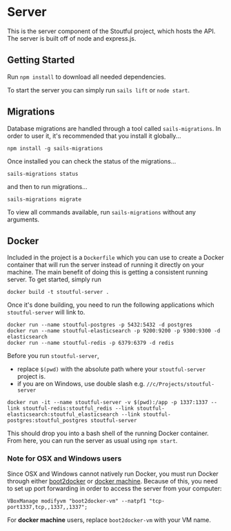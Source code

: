 # Server
This is the server component of the Stoutful project, which hosts the API. The server is built off of node and express.js.

## Getting Started
Run `npm install` to download all needed dependencies.

To start the server you can simply run `sails lift` or `node start`.

## Migrations
Database migrations are handled through a tool called `sails-migrations`. In order to user it, it's recommended that you install it globally...

```
npm install -g sails-migrations
```

Once installed you can check the status of the migrations...

```
sails-migrations status
```

and then to run migrations...

```
sails-migrations migrate
```

To view all commands available, run `sails-migrations` without any arguments.

## Docker

Included in the project is a `Dockerfile` which you can use to create a Docker container that will run the server instead of running it directly on your machine. The main benefit of doing this is getting a consistent running server. To get started, simply run

```
docker build -t stoutful-server .
```

Once it's done building, you need to run the following applications which `stoutful-server` will link to.

```
docker run --name stoutful-postgres -p 5432:5432 -d postgres
docker run --name stoutful-elasticsearch -p 9200:9200 -p 9300:9300 -d elasticsearch
docker run --name stoutful-redis -p 6379:6379 -d redis
```

Before you run `stoutful-server`,
* replace `$(pwd)` with the absolute path where your `stoutful-server` project is.
* if you are on Windows, use double slash e.g. `//c/Projects/stoutful-server`

```
docker run -it --name stoutful-server -v $(pwd):/app -p 1337:1337 --link stoutful-redis:stoutful_redis --link stoutful-elasticsearch:stoutful_elasticsearch --link stoutful-postgres:stoutful_postgres stoutful-server
```

This should drop you into a bash shell of the running Docker container. From here, you can run the server as usual using `npm start`.

### Note for OSX and Windows users

Since OSX and Windows cannot natively run Docker, you must run Docker through either [boot2docker](http://boot2docker.io/) or [docker machine](https://docs.docker.com/machine/). Because of this, you need to set up port forwarding in order to access the server from your computer:

```
VBoxManage modifyvm "boot2docker-vm" --natpf1 "tcp-port1337,tcp,,1337,,1337";
```

For **docker machine** users, replace `boot2docker-vm` with your VM name.